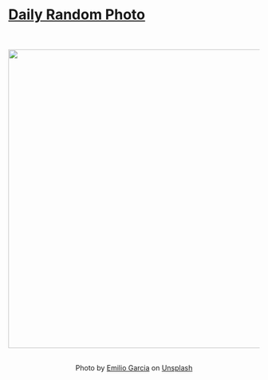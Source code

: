 # [Daily Random Photo](https://www.dailyrandomphoto.com/)

<div align="center">
  <br>
  <br>
  <a href="https://www.dailyrandomphoto.com/p/2024/2024-06-12/"><img src="https://images.unsplash.com/photo-1715604535453-4e468e0c0fca?crop=entropy&cs=tinysrgb&fit=max&fm=jpg&ixid=M3w3NzUwOHwwfDF8cmFuZG9tfHx8fHx8fHx8MTcxODE1MjM3OHw&ixlib=rb-4.0.3&q=80&w=1080" width="600px"></a>
  <br>
  <br>
  <p class="has-text-grey">Photo by <a href="https://unsplash.com/@piensaenpixel?utm_source=Daily%20Random%20Photo&amp;utm_medium=referral" target="_blank" rel="noopener noreferrer">Emilio Garcia</a> on <a href="https://unsplash.com/photos/an-aerial-view-of-a-body-of-water-qEfcXtAoMt8?utm_source=Daily%20Random%20Photo&amp;utm_medium=referral" target="_blank" rel="noopener noreferrer">Unsplash</a></p>
</div>
